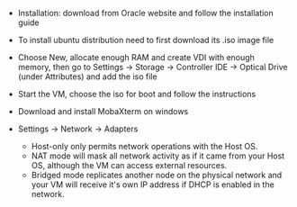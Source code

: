 * Installation: download from Oracle website and follow the installation guide

* To install ubuntu distribution need to first download its .iso image file

* Choose New, allocate enough RAM and create VDI with enough memory, then 
go to Settings -> Storage -> Controller IDE -> Optical Drive (under Attributes) and add the iso file

* Start the VM, choose the iso for boot and follow the instructions

* Download and install MobaXterm on windows

* Settings -> Network -> Adapters
  * Host-only only permits network operations with the Host OS.
  * NAT mode will mask all network activity as if it came from your Host OS, although the VM can access external resources.
  * Bridged mode replicates another node on the physical network and your VM will receive it's own IP address if DHCP is enabled in the network.

